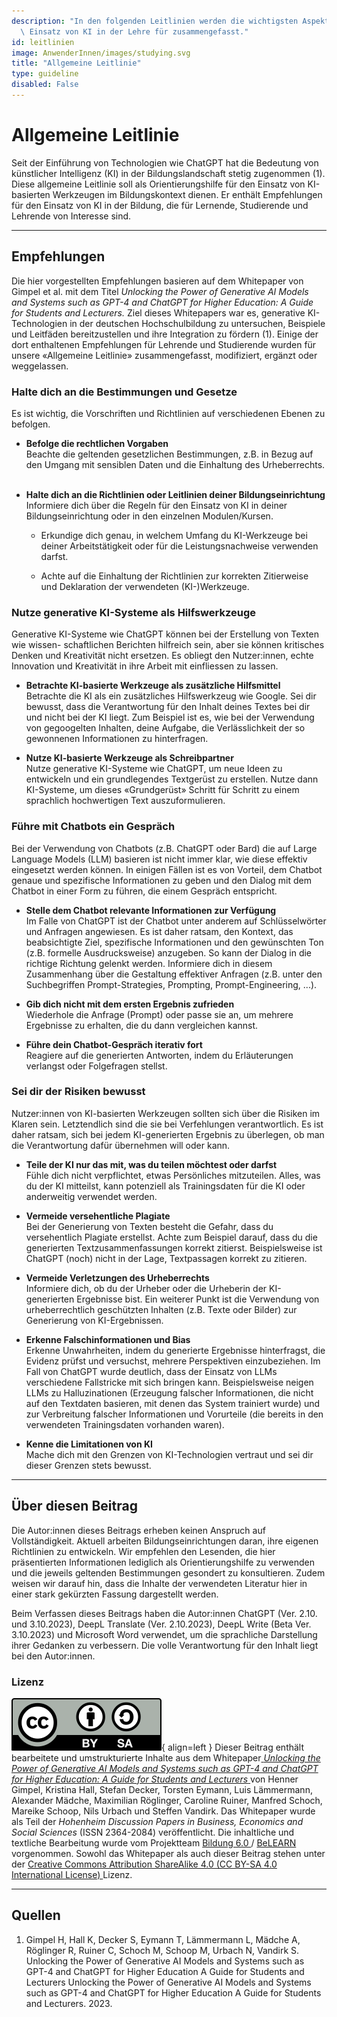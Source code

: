 ```yaml
---
description: "In den folgenden Leitlinien werden die wichtigsten Aspekte für den\
  \ Einsatz von KI in der Lehre für zusammengefasst."
id: leitlinien
image: AnwenderInnen/images/studying.svg
title: "Allgemeine Leitlinie"
type: guideline
disabled: False
---
```


# Allgemeine Leitlinie

Seit der Einführung von Technologien wie ChatGPT hat die Bedeutung von künstlicher Intelligenz (KI) in der Bildungslandschaft stetig zugenommen (1). Diese allgemeine Leitlinie soll als Orientierungshilfe für den Einsatz von KI-basierten Werkzeugen im Bildungskontext dienen.  Er enthält Empfehlungen für den Einsatz von KI in der Bildung, die für Lernende, Studierende und Lehrende von Interesse sind. 

---


## Empfehlungen

Die hier vorgestellten Empfehlungen basieren auf dem Whitepaper von Gimpel et al. mit dem Titel *Unlocking the Power of Generative AI Models and Systems such as GPT-4 and ChatGPT for Higher Education: A Guide for Students and Lecturers.* Ziel dieses Whitepapers war es, generative KI-Technologien in der deutschen Hochschulbildung zu untersuchen, Beispiele und Leitfäden bereitzustellen und ihre Integration zu fördern (1). Einige der dort enthaltenen Empfehlungen für Lehrende und Studierende wurden für unsere «Allgemeine Leitlinie» zusammengefasst, modifiziert, ergänzt oder weggelassen. 


### Halte dich an die Bestimmungen und Gesetze
Es ist wichtig, die Vorschriften und Richtlinien auf verschiedenen Ebenen zu befolgen.


- **Befolge die rechtlichen Vorgaben** <br>
  Beachte die geltenden gesetzlichen Bestimmungen, z.B. in Bezug auf den Umgang mit sensiblen Daten und die Einhaltung des Urheberrechts.
 
- **Halte dich an die Richtlinien oder Leitlinien deiner Bildungseinrichtung** <br>
  Informiere dich über die Regeln für den Einsatz von KI in deiner Bildungseinrichtung oder in den einzelnen Modulen/Kursen.
  
    - Erkundige dich genau, in welchem Umfang du KI-Werkzeuge bei deiner Arbeitstätigkeit oder für die Leistungsnachweise verwenden darfst.
  
    - Achte auf die Einhaltung der Richtlinien zur korrekten Zitierweise und Deklaration der verwendeten (KI-)Werkzeuge.


### Nutze generative KI-Systeme als Hilfswerkzeuge
Generative KI-Systeme wie ChatGPT können bei der Erstellung von Texten wie wissen-
schaftlichen Berichten hilfreich sein, aber sie können kritisches Denken und Kreativität nicht ersetzen. Es obliegt den Nutzer:innen, echte Innovation und Kreativität in ihre Arbeit mit einfliessen zu lassen.

- **Betrachte KI-basierte Werkzeuge als zusätzliche Hilfsmittel**<br>
  Betrachte die KI als ein zusätzliches Hilfswerkzeug wie Google. Sei dir bewusst, dass die Verantwortung für den Inhalt deines Textes bei dir und nicht bei der KI liegt. Zum Beispiel ist es, wie bei der Verwendung von gegoogelten Inhalten, deine Aufgabe, die Verlässlichkeit der so gewonnenen Informationen zu hinterfragen.

- **Nutze KI-basierte Werkzeuge als Schreibpartner**<br>
  Nutze generative KI-Systeme wie ChatGPT, um neue Ideen zu entwickeln und ein grundlegendes Textgerüst zu erstellen. Nutze dann KI-Systeme, um dieses «Grundgerüst» Schritt für Schritt zu einem sprachlich hochwertigen Text auszuformulieren.
 

### Führe mit Chatbots ein Gespräch 
Bei der Verwendung von Chatbots (z.B. ChatGPT oder Bard) die auf Large Language Models (LLM) basieren ist nicht immer klar, wie diese effektiv eingesetzt werden können. In einigen Fällen ist es von Vorteil, dem Chatbot genaue und spezifische Informationen zu geben und den Dialog mit dem Chatbot in einer Form zu führen, die einem Gespräch entspricht.


- **Stelle dem Chatbot relevante Informationen zur Verfügung**<br>
  Im Falle von ChatGPT ist der Chatbot unter anderem auf Schlüsselwörter
  und Anfragen angewiesen. Es ist daher ratsam, den Kontext, das beabsichtigte Ziel, spezifische Informationen und den gewünschten Ton (z.B. formelle Ausdrucksweise) anzugeben. So kann der Dialog in die richtige Richtung gelenkt werden. Informiere dich in diesem Zusammenhang über die Gestaltung effektiver Anfragen (z.B. unter den Suchbegriffen Prompt-Strategies, Prompting, Prompt-Engineering, ...).

- **Gib dich nicht mit dem ersten Ergebnis zufrieden**<br>
  Wiederhole die Anfrage (Prompt) oder passe sie an, um mehrere Ergebnisse zu erhalten, die du dann vergleichen kannst.

- **Führe dein Chatbot-Gespräch iterativ fort**<br>
  Reagiere auf die generierten Antworten, indem du Erläuterungen verlangst oder Folgefragen stellst.


### Sei dir der Risiken bewusst 
Nutzer:innen von KI-basierten Werkzeugen sollten sich über die Risiken im Klaren sein. Letztendlich sind die sie bei Verfehlungen verantwortlich. Es ist daher ratsam, sich bei jedem KI-generierten Ergebnis zu überlegen, ob man die Verantwortung dafür übernehmen will oder kann.

- **Teile der KI nur das mit, was du teilen möchtest oder darfst**<br>
  Fühle dich nicht verpflichtet, etwas Persönliches mitzuteilen. Alles, was du der KI mitteilst, kann potenziell als Trainingsdaten für die KI oder anderweitig verwendet werden.

- **Vermeide versehentliche Plagiate**<br>
  Bei der Generierung von Texten besteht die Gefahr, dass du versehentlich Plagiate erstellst. Achte zum Beispiel darauf, dass du die generierten Textzusammenfassungen korrekt zitierst. Beispielsweise ist ChatGPT (noch) nicht in der Lage, Textpassagen korrekt zu zitieren.

- **Vermeide Verletzungen des Urheberrechts**<br>
  Informiere dich, ob du der Urheber oder die Urheberin der KI-generierten Ergebnisse bist. Ein weiterer Punkt ist die Verwendung von urheberrechtlich geschützten Inhalten (z.B. Texte oder Bilder) zur Generierung von KI-Ergebnissen.

- **Erkenne Falschinformationen und Bias**<br>
  Erkenne Unwahrheiten, indem du generierte Ergebnisse hinterfragst, die Evidenz prüfst und versuchst, mehrere Perspektiven einzubeziehen. Im Fall von ChatGPT wurde deutlich, dass der Einsatz von LLMs verschiedene Fallstricke mit sich bringen kann. Beispielsweise neigen LLMs zu Halluzinationen (Erzeugung falscher Informationen, die nicht auf den Textdaten basieren, mit denen das System trainiert wurde) und zur Verbreitung falscher Informationen und Vorurteile (die bereits in den verwendeten Trainingsdaten vorhanden waren).

- **Kenne die Limitationen von KI**<br>
  Mache dich mit den Grenzen von KI-Technologien vertraut und sei dir dieser Grenzen stets bewusst. 


---

## Über diesen Beitrag

Die Autor:innen dieses Beitrags erheben keinen Anspruch auf Vollständigkeit. Aktuell arbeiten Bildungseinrichtungen daran, ihre eigenen Richtlinien zu entwickeln. Wir empfehlen den Lesenden, die hier präsentierten Informationen lediglich als Orientierungshilfe zu verwenden und die jeweils geltenden Bestimmungen gesondert zu konsultieren. Zudem weisen wir darauf hin, dass die Inhalte der verwendeten Literatur hier in einer stark gekürzten Fassung dargestellt werden.

Beim Verfassen dieses Beitrags haben die Autor:innen ChatGPT (Ver. 2.10. und 3.10.2023), DeepL Translate (Ver. 2.10.2023), DeepL Write (Beta Ver. 3.10.2023) und Microsoft Word verwendet, um die sprachliche Darstellung ihrer Gedanken zu verbessern. Die volle Verantwortung für den Inhalt liegt bei den Autor:innen.

### Lizenz

![cc-by-sa-icon](../../leitlinien/images/Cc_by-sa_120x42.png){ align=left } Dieser Beitrag enthält bearbeitete und umstrukturierte Inhalte aus dem Whitepaper<a rel="whitepaper" href="https://wiso.uni-hohenheim.de/fileadmin/einrichtungen/wiso/Forschungsdekan/Papers_BESS/dp_2023-02_online.pdf"> *Unlocking the Power of Generative AI Models and Systems such as GPT-4 and ChatGPT for Higher Education: A Guide for Students and Lecturers* </a> von Henner Gimpel, Kristina Hall, Stefan Decker, Torsten Eymann, Luis Lämmermann, Alexander Mädche, Maximilian Röglinger, Caroline Ruiner, Manfred Schoch, Mareike Schoop, Nils Urbach und Steffen Vandirk. Das Whitepaper wurde als Teil der *Hohenheim Discussion Papers in Business, Economics and Social Sciences* (ISSN 2364-2084) veröffentlicht. Die inhaltliche und textliche Bearbeitung wurde vom Projektteam <a rel="bildung6" href="https://belearn.swiss/projekt/bildung-6-0-lernen-und-lehren-mit-ku%cc%88nstlicher-intelligenz-inklusion-statt-disruption/"> Bildung 6.0  </a> /  <a rel="belearn" href="https://belearn.swiss/"> BeLEARN </a> vorgenommen. Sowohl das Whitepaper als auch dieser Beitrag stehen unter der <a rel="license" href="http://creativecommons.org/licenses/by-sa/4.0/">Creative Commons Attribution ShareAlike 4.0 (CC BY-SA 4.0 International License) </a> Lizenz.


---


## Quellen

1. Gimpel H, Hall K, Decker S, Eymann T, Lämmermann L, Mädche A, Röglinger R, Ruiner C, Schoch M, Schoop M, Urbach N, Vandirk S. Unlocking the Power of Generative AI Models and Systems such as GPT-4 and ChatGPT for Higher Education A Guide for Students and Lecturers Unlocking the Power of Generative AI Models and Systems such as GPT-4 and ChatGPT for Higher Education A Guide for Students and Lecturers. 2023. 


